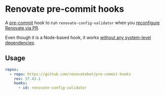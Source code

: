 # Renovate pre-commit hooks

A [pre-commit](https://pre-commit.com/) hook to run `renovate-config-validator` when you [reconfigure Renovate via PR](https://docs.renovatebot.com/getting-started/installing-onboarding/#reconfigure-via-pr).

Even though it is a Node-based hook, it works [without any system-level dependencies](https://pre-commit.com/#node).

## Usage

```yaml
repos:
  - repo: https://github.com/renovatebot/pre-commit-hooks
    rev: 37.43.1
    hooks:
      - id: renovate-config-validator
```
